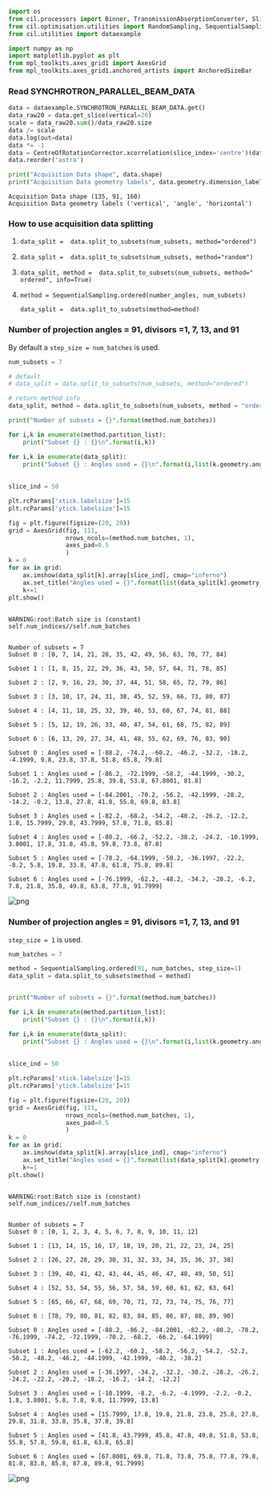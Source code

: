 

```python
import os
from cil.processors import Binner, TransmissionAbsorptionConverter, Slicer, CentreOfRotationCorrector
from cil.optimisation.utilities import RandomSampling, SequentialSampling
from cil.utilities import dataexample

import numpy as np
import matplotlib.pyplot as plt
from mpl_toolkits.axes_grid1 import AxesGrid
from mpl_toolkits.axes_grid1.anchored_artists import AnchoredSizeBar
```

### Read SYNCHROTRON_PARALLEL_BEAM_DATA 


```python
data = dataexample.SYNCHROTRON_PARALLEL_BEAM_DATA.get()
data_raw20 = data.get_slice(vertical=20)
scale = data_raw20.sum()/data_raw20.size
data /= scale
data.log(out=data)
data *= -1
data = CentreOfRotationCorrector.xcorrelation(slice_index='centre')(data)
data.reorder('astra')
```


```python
print("Acquisition Data shape", data.shape)
print("Acquisition Data geometry labels", data.geometry.dimension_labels)
```

    Acquisition Data shape (135, 91, 160)
    Acquisition Data geometry labels ('vertical', 'angle', 'horizontal')


### How to use acquisition data splitting

1) `data_split =  data.split_to_subsets(num_subsets, method="ordered")`
2) `data_split =  data.split_to_subsets(num_subsets, method="random")`
3) `data_split, method =  data.split_to_subsets(num_subsets, method=" ordered", info=True)`


4) `method = SequentialSampling.ordered(number_angles, num_subsets)`

   `data_split =  data.split_to_subsets(method=method)`



### Number of projection angles = 91, divisors =1, 7, 13, and 91

By default a `step_size = num_batches` is used.



```python
num_subsets = 7

# default
# data_split = data.split_to_subsets(num_subsets, method="ordered")

# return method info
data_split, method = data.split_to_subsets(num_subsets, method = "ordered", info=True)

print("Number of subsets = {}".format(method.num_batches))

for i,k in enumerate(method.partition_list):
    print("Subset {} : {}\n".format(i,k))

for i,k in enumerate(data_split):
    print("Subset {} : Angles used = {}\n".format(i,list(k.geometry.angles)))
    
    
slice_ind = 50

plt.rcParams['xtick.labelsize']=15
plt.rcParams['ytick.labelsize']=15

fig = plt.figure(figsize=(20, 20)) 
grid = AxesGrid(fig, 111,
                nrows_ncols=(method.num_batches, 1),
                axes_pad=0.5
                )
k = 0
for ax in grid:    
    ax.imshow(data_split[k].array[slice_ind], cmap="inferno")
    ax.set_title("Angles used = {}".format(list(data_split[k].geometry.angles)),fontsize=15)    
    k+=1    
plt.show()
    
```

    WARNING:root:Batch size is (constant) self.num_indices//self.num_batches 


    Number of subsets = 7
    Subset 0 : [0, 7, 14, 21, 28, 35, 42, 49, 56, 63, 70, 77, 84]
    
    Subset 1 : [1, 8, 15, 22, 29, 36, 43, 50, 57, 64, 71, 78, 85]
    
    Subset 2 : [2, 9, 16, 23, 30, 37, 44, 51, 58, 65, 72, 79, 86]
    
    Subset 3 : [3, 10, 17, 24, 31, 38, 45, 52, 59, 66, 73, 80, 87]
    
    Subset 4 : [4, 11, 18, 25, 32, 39, 46, 53, 60, 67, 74, 81, 88]
    
    Subset 5 : [5, 12, 19, 26, 33, 40, 47, 54, 61, 68, 75, 82, 89]
    
    Subset 6 : [6, 13, 20, 27, 34, 41, 48, 55, 62, 69, 76, 83, 90]
    
    Subset 0 : Angles used = [-88.2, -74.2, -60.2, -46.2, -32.2, -18.2, -4.1999, 9.8, 23.8, 37.8, 51.8, 65.8, 79.8]
    
    Subset 1 : Angles used = [-86.2, -72.1999, -58.2, -44.1999, -30.2, -16.2, -2.2, 11.7999, 25.8, 39.8, 53.8, 67.8001, 81.8]
    
    Subset 2 : Angles used = [-84.2001, -70.2, -56.2, -42.1999, -28.2, -14.2, -0.2, 13.8, 27.8, 41.8, 55.8, 69.8, 83.8]
    
    Subset 3 : Angles used = [-82.2, -68.2, -54.2, -40.2, -26.2, -12.2, 1.8, 15.7999, 29.8, 43.7999, 57.8, 71.8, 85.8]
    
    Subset 4 : Angles used = [-80.2, -66.2, -52.2, -38.2, -24.2, -10.1999, 3.8001, 17.8, 31.8, 45.8, 59.8, 73.8, 87.8]
    
    Subset 5 : Angles used = [-78.2, -64.1999, -50.2, -36.1997, -22.2, -8.2, 5.8, 19.8, 33.8, 47.8, 61.8, 75.8, 89.8]
    
    Subset 6 : Angles used = [-76.1999, -62.2, -48.2, -34.2, -20.2, -6.2, 7.8, 21.8, 35.8, 49.8, 63.8, 77.8, 91.7999]
    



![png](Tutorial_SequentialSampling_AcquisitionData_files/Tutorial_SequentialSampling_AcquisitionData_6_2.png)


### Number of projection angles = 91, divisors =1, 7, 13, and 91

`step_size = 1` is used.


```python
num_batches = 7

method = SequentialSampling.ordered(91, num_batches, step_size=1)
data_split = data.split_to_subsets(method = method)


print("Number of subsets = {}".format(method.num_batches))

for i,k in enumerate(method.partition_list):
    print("Subset {} : {}\n".format(i,k))

for i,k in enumerate(data_split):
    print("Subset {} : Angles used = {}\n".format(i,list(k.geometry.angles)))
    
    
slice_ind = 50

plt.rcParams['xtick.labelsize']=15
plt.rcParams['ytick.labelsize']=15

fig = plt.figure(figsize=(20, 20)) 
grid = AxesGrid(fig, 111,
                nrows_ncols=(method.num_batches, 1),
                axes_pad=0.5
                )
k = 0
for ax in grid:    
    ax.imshow(data_split[k].array[slice_ind], cmap="inferno")
    ax.set_title("Angles used = {}".format(list(data_split[k].geometry.angles)),fontsize=15)    
    k+=1    
plt.show()
    
```

    WARNING:root:Batch size is (constant) self.num_indices//self.num_batches 


    Number of subsets = 7
    Subset 0 : [0, 1, 2, 3, 4, 5, 6, 7, 8, 9, 10, 11, 12]
    
    Subset 1 : [13, 14, 15, 16, 17, 18, 19, 20, 21, 22, 23, 24, 25]
    
    Subset 2 : [26, 27, 28, 29, 30, 31, 32, 33, 34, 35, 36, 37, 38]
    
    Subset 3 : [39, 40, 41, 42, 43, 44, 45, 46, 47, 48, 49, 50, 51]
    
    Subset 4 : [52, 53, 54, 55, 56, 57, 58, 59, 60, 61, 62, 63, 64]
    
    Subset 5 : [65, 66, 67, 68, 69, 70, 71, 72, 73, 74, 75, 76, 77]
    
    Subset 6 : [78, 79, 80, 81, 82, 83, 84, 85, 86, 87, 88, 89, 90]
    
    Subset 0 : Angles used = [-88.2, -86.2, -84.2001, -82.2, -80.2, -78.2, -76.1999, -74.2, -72.1999, -70.2, -68.2, -66.2, -64.1999]
    
    Subset 1 : Angles used = [-62.2, -60.2, -58.2, -56.2, -54.2, -52.2, -50.2, -48.2, -46.2, -44.1999, -42.1999, -40.2, -38.2]
    
    Subset 2 : Angles used = [-36.1997, -34.2, -32.2, -30.2, -28.2, -26.2, -24.2, -22.2, -20.2, -18.2, -16.2, -14.2, -12.2]
    
    Subset 3 : Angles used = [-10.1999, -8.2, -6.2, -4.1999, -2.2, -0.2, 1.8, 3.8001, 5.8, 7.8, 9.8, 11.7999, 13.8]
    
    Subset 4 : Angles used = [15.7999, 17.8, 19.8, 21.8, 23.8, 25.8, 27.8, 29.8, 31.8, 33.8, 35.8, 37.8, 39.8]
    
    Subset 5 : Angles used = [41.8, 43.7999, 45.8, 47.8, 49.8, 51.8, 53.8, 55.8, 57.8, 59.8, 61.8, 63.8, 65.8]
    
    Subset 6 : Angles used = [67.8001, 69.8, 71.8, 73.8, 75.8, 77.8, 79.8, 81.8, 83.8, 85.8, 87.8, 89.8, 91.7999]
    



![png](Tutorial_SequentialSampling_AcquisitionData_files/Tutorial_SequentialSampling_AcquisitionData_8_2.png)

